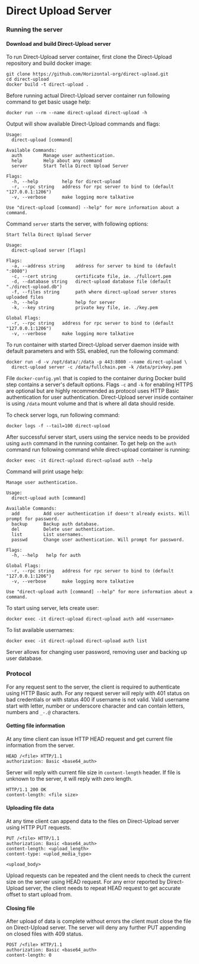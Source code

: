 # Direct Upload Server

### Running the server
#### Download and build Direct-Upload server
To run Direct-Upload server container, first clone the Direct-Upload repository and build docker image:
```shell script
git clone https://github.com/Horizontal-org/direct-upload.git
cd direct-upload
docker build -t direct-upload .
```
Before running actual Direct-Upload server container run following command to get basic usage help:
```shell script
docker run --rm --name direct-upload direct-upload -h
```
Output will show available Direct-Upload commands and flags:
```shell script
Usage:
  direct-upload [command]

Available Commands:
  auth        Manage user authentication.
  help        Help about any command
  server      Start Tella Direct Upload Server

Flags:
  -h, --help         help for direct-upload
  -r, --rpc string   address for rpc server to bind to (default "127.0.0.1:1206")
  -v, --verbose      make logging more talkative

Use "direct-upload [command] --help" for more information about a command.
```
Command `server` starts the server, with following options:
```shell script
Start Tella Direct Upload Server

Usage:
  direct-upload server [flags]

Flags:
  -a, --address string    address for server to bind to (default ":8080")
  -c, --cert string       certificate file, ie. ./fullcert.pem
  -d, --database string   direct-upload database file (default "./direct-upload.db")
  -f, --files string      path where direct-upload server stores uploaded files
  -h, --help              help for server
  -k, --key string        private key file, ie. ./key.pem

Global Flags:
  -r, --rpc string   address for rpc server to bind to (default "127.0.0.1:1206")
  -v, --verbose      make logging more talkative
```
To run container with started Direct-Upload server daemon inside with default parameters and with SSL enabled, 
run the following command:
```shell script
docker run -d -v /opt/data/:/data -p 443:8080 --name direct-upload \
  direct-upload server -c /data/fullchain.pem -k /data/privkey.pem
``` 
File `docker-config.yml` that is copied to the container during Docker build step contains a server's
default options. Flags `-c` and `-k` for enabling HTTPS are optional but are highly recommended as 
protocol uses HTTP Basic authentication for user authentication. Direct-Upload server inside container is 
using `/data` mount volume and that is where all data should reside.

To check server logs, run following command:
```shell script
docker logs -f --tail=100 direct-upload
```
After successful server start, users using the service needs to be provided using `auth` command in the running container.
To get help on the `auth` command run following command while direct-upload container is running:
```shell script
docker exec -it direct-upload direct-upload auth --help
```
Command will print usage help:
```shell script
Manage user authentication.

Usage:
  direct-upload auth [command]

Available Commands:
  add         Add user authentication if doesn't already exists. Will prompt for password.
  backup      Backup auth database.
  del         Delete user authentication.
  list        List usernames.
  passwd      Change user authentication. Will prompt for password.

Flags:
  -h, --help   help for auth

Global Flags:
  -r, --rpc string   address for rpc server to bind to (default "127.0.0.1:1206")
  -v, --verbose      make logging more talkative

Use "direct-upload auth [command] --help" for more information about a command.
```
To start using server, lets create user:
```shell script
docker exec -it direct-upload direct-upload auth add <username>
```
To list available usernames:
```shell script
docker exec -it direct-upload direct-upload auth list
```
Server allows for changing user password, removing user and backing up user database.


### Protocol
For any request sent to the server, the client is required to authenticate using HTTP Basic auth. 
For any request server will reply with 401 status on bad credentials or with status 400 if username 
is not valid. Valid username start with letter, number or underscore character and can contain
letters, numbers and `_-.@` characters.

#### Getting file information
At any time client can issue HTTP HEAD request and get current file information from the server.
```http request
HEAD /<file> HTTP/1.1
authorization: Basic <base64_auth>
```
Server will reply with current file size in `content-length` header. If file is unknown to the server, 
it will reply with zero length.
```http request
HTTP/1.1 200 OK
content-length: <file size>
```

#### Uploading file data
At any time client can append data to the files on Direct-Upload server using HTTP PUT requests.
```http request
PUT /<file> HTTP/1.1
authorization: Basic <base64_auth>
content-length: <upload_length>
content-type: <uplod_media_type>

<upload_body>
```
Upload requests can be repeated and the client needs to check the current size on the server using 
HEAD request. For any error reported by Direct-Upload server, the client needs to repeat HEAD request to get 
accurate offset to start upload from.

#### Closing file
After upload of data is complete without errors the client must close the file on Direct-Upload server. The 
server will deny any further PUT appending on closed files with 409 status.
```http request
POST /<file> HTTP/1.1
authorization: Basic <base64_auth>
content-length: 0
```
